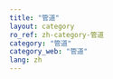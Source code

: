 ```yaml
---
title: "管道"
layout: category
ro_ref: zh-category-管道
category: "管道"
category_web: "管道"
lang: zh
---
```

